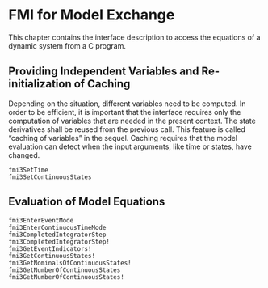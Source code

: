 # FMI for Model Exchange

This chapter contains the interface description to access the equations of a dynamic system from a C
program.

##  Providing Independent Variables and Re-initialization of Caching
Depending on the situation, different variables need to be computed. In order to be efficient, it is important that the interface requires only the computation of variables that are needed in the present context. The state derivatives shall be reused from the previous call. This feature is called “caching of variables” in the sequel. Caching requires that the model evaluation can detect when the input arguments, like time or states, have changed.

```@docs
fmi3SetTime
fmi3SetContinuousStates
```

## Evaluation of Model Equations

```@docs
fmi3EnterEventMode
fmi3EnterContinuousTimeMode
fmi3CompletedIntegratorStep
fmi3CompletedIntegratorStep!
fmi3GetEventIndicators!
fmi3GetContinuousStates!
fmi3GetNominalsOfContinuousStates!
fmi3GetNumberOfContinuousStates
fmi3GetNumberOfContinuousStates!
```
